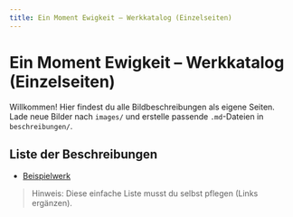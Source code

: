 ```yaml
---
title: Ein Moment Ewigkeit – Werkkatalog (Einzelseiten)
---
```


# Ein Moment Ewigkeit – Werkkatalog (Einzelseiten)

Willkommen! Hier findest du alle Bildbeschreibungen als eigene Seiten.  
Lade neue Bilder nach `images/` und erstelle passende `.md`-Dateien in `beschreibungen/`.

## Liste der Beschreibungen
- [Beispielwerk](beschreibungen/BEISPIELWERK.md)

> Hinweis: Diese einfache Liste musst du selbst pflegen (Links ergänzen).